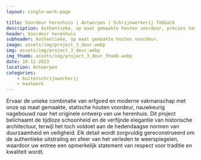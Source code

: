 ```yaml
---
layout: single-werk-page

title: Voordeur herenhuis | Antwerpen | Schrijnwerkerij Tobback
description: Authentieke, op maat gemaakte houten voordeur, precies nagebouwd volgens origineel herenhuisontwerp. Historische elegantie ontmoet modern vakmanschap.
header: Voordeur herenhuis
subheader: Authentieke, op maat gemaakte houten voordeur.
image: assets/img/project_3_deur.webp
img: assets/img/project_3_deur.webp
img_thumb: assets/img/project_3_deur_thumb.webp
date: 10-11-2023
location: Antwerpen
categories: 
    - buitenschrijnwerkerij
    - maatwerk
---
```


Ervaar de unieke combinatie van erfgoed en moderne vakmanschap met onze op maat gemaakte, statische houten voordeur, nauwkeurig nagebouwd naar het originele ontwerp van uw herenhuis. Dit project belichaamt de tijdloze schoonheid en de verfijnde elegantie van historische architectuur, terwijl het toch voldoet aan de hedendaagse normen van duurzaamheid en veiligheid. Elk detail wordt zorgvuldig gereconstrueerd om de authentieke uitstraling en sfeer van het verleden te weerspiegelen, waardoor uw entree een opmerkelijk statement van respect voor traditie en kwaliteit wordt.